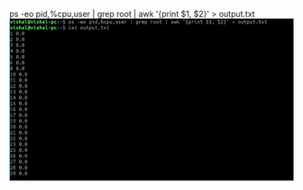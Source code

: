 ps -eo pid,%cpu,user | grep root | awk '{print $1, $2}' > output.txt<br>
<img src="lin-assignment6.jpg"><br>